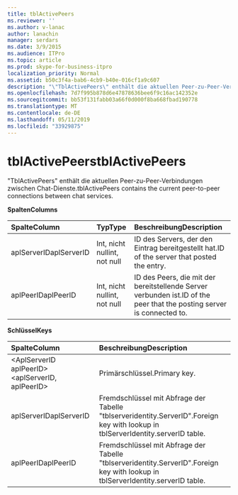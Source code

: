 ```yaml
---
title: tblActivePeers
ms.reviewer: ''
ms.author: v-lanac
author: lanachin
manager: serdars
ms.date: 3/9/2015
ms.audience: ITPro
ms.topic: article
ms.prod: skype-for-business-itpro
localization_priority: Normal
ms.assetid: b50c3f4a-bab6-4cb9-b40e-016cf1a9c607
description: "\"TblActivePeers\" enthält die aktuellen Peer-zu-Peer-Verbindungen zwischen Chat-Dienste."
ms.openlocfilehash: 7d7f995b878d6e47878636bee6f9c16ac142352e
ms.sourcegitcommit: bb53f131fabb03a66f0d000f8ba668fbad190778
ms.translationtype: MT
ms.contentlocale: de-DE
ms.lasthandoff: 05/11/2019
ms.locfileid: "33929875"
---
```

# <a name="tblactivepeers"></a><span data-ttu-id="55742-103">tblActivePeers</span><span class="sxs-lookup"><span data-stu-id="55742-103">tblActivePeers</span></span>
 
<span data-ttu-id="55742-104">"TblActivePeers" enthält die aktuellen Peer-zu-Peer-Verbindungen zwischen Chat-Dienste.</span><span class="sxs-lookup"><span data-stu-id="55742-104">tblActivePeers contains the current peer-to-peer connections between chat services.</span></span>
  
<span data-ttu-id="55742-105">**Spalten**</span><span class="sxs-lookup"><span data-stu-id="55742-105">**Columns**</span></span>

|<span data-ttu-id="55742-106">**Spalte**</span><span class="sxs-lookup"><span data-stu-id="55742-106">**Column**</span></span>|<span data-ttu-id="55742-107">**Typ**</span><span class="sxs-lookup"><span data-stu-id="55742-107">**Type**</span></span>|<span data-ttu-id="55742-108">**Beschreibung**</span><span class="sxs-lookup"><span data-stu-id="55742-108">**Description**</span></span>|
|:-----|:-----|:-----|
|<span data-ttu-id="55742-109">aplServerID</span><span class="sxs-lookup"><span data-stu-id="55742-109">aplServerID</span></span>  <br/> |<span data-ttu-id="55742-110">Int, nicht null</span><span class="sxs-lookup"><span data-stu-id="55742-110">int, not null</span></span>  <br/> |<span data-ttu-id="55742-111">ID des Servers, der den Eintrag bereitgestellt hat.</span><span class="sxs-lookup"><span data-stu-id="55742-111">ID of the server that posted the entry.</span></span>  <br/> |
|<span data-ttu-id="55742-112">aplPeerID</span><span class="sxs-lookup"><span data-stu-id="55742-112">aplPeerID</span></span>  <br/> |<span data-ttu-id="55742-113">Int, nicht null</span><span class="sxs-lookup"><span data-stu-id="55742-113">int, not null</span></span>  <br/> |<span data-ttu-id="55742-114">ID des Peers, die mit der bereitstellende Server verbunden ist.</span><span class="sxs-lookup"><span data-stu-id="55742-114">ID of the peer that the posting server is connected to.</span></span>  <br/> |
   
<span data-ttu-id="55742-115">**Schlüssel**</span><span class="sxs-lookup"><span data-stu-id="55742-115">**Keys**</span></span>

|<span data-ttu-id="55742-116">**Spalte**</span><span class="sxs-lookup"><span data-stu-id="55742-116">**Column**</span></span>|<span data-ttu-id="55742-117">**Beschreibung**</span><span class="sxs-lookup"><span data-stu-id="55742-117">**Description**</span></span>|
|:-----|:-----|
|<span data-ttu-id="55742-118">\<AplServerID aplPeerID\></span><span class="sxs-lookup"><span data-stu-id="55742-118">\<aplServerID, aplPeerID\></span></span>  <br/> |<span data-ttu-id="55742-119">Primärschlüssel.</span><span class="sxs-lookup"><span data-stu-id="55742-119">Primary key.</span></span>  <br/> |
|<span data-ttu-id="55742-120">aplServerID</span><span class="sxs-lookup"><span data-stu-id="55742-120">aplServerID</span></span>  <br/> |<span data-ttu-id="55742-121">Fremdschlüssel mit Abfrage der Tabelle "tblserveridentity.ServerID".</span><span class="sxs-lookup"><span data-stu-id="55742-121">Foreign key with lookup in tblServerIdentity.serverID table.</span></span>  <br/> |
|<span data-ttu-id="55742-122">aplPeerID</span><span class="sxs-lookup"><span data-stu-id="55742-122">aplPeerID</span></span>  <br/> |<span data-ttu-id="55742-123">Fremdschlüssel mit Abfrage der Tabelle "tblserveridentity.ServerID".</span><span class="sxs-lookup"><span data-stu-id="55742-123">Foreign key with lookup in tblServerIdentity.serverID table.</span></span>  <br/> |
   

